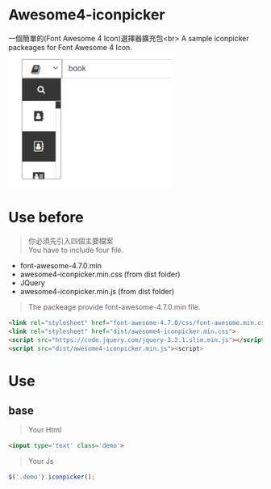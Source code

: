 Awesome4-iconpicker
=============
一個簡單的(Font Awesome 4 Icon)選擇器擴充包\<br>
A sample iconpicker packeages for Font Awesome 4 Icon.
![Alt text](iconpicker.png)
# Use before
> 你必須先引入四個主要檔案<br />
> You have to include four file.
*   font-awesome-4.7.0.min 
*   awesome4-iconpicker.min.css (from dist folder)
*   JQuery  
*   awesome4-iconpicker.min.js (from dist folder)
> The packeage provide font-awesome-4.7.0.min file.
```html
<link rel="stylesheet" href="font-awesome-4.7.0/css/font-awesome.min.css">
<link rel="stylesheet" href="dist/awesome4-iconpicker.min.css">
<script src="https://code.jquery.com/jquery-3.2.1.slim.min.js"></script>
<script src="dist/awesome4-iconpicker.min.js"><script>
```
# Use
## base
>Your Html
```html
<input type='text' class='demo'>
```
>Your Js
```javascript
$('.demo').iconpicker();
```

